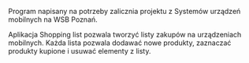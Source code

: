 Program napisany na potrzeby zalicznia projektu z Systemów urządzeń mobilnych na WSB Poznań.

Aplikacja Shopping list pozwala tworzyć listy zakupów na urządzeniach mobilnych. Każda lista pozwala dodawać nowe produkty, zaznaczać produkty kupione i usuwać elementy z listy. 
